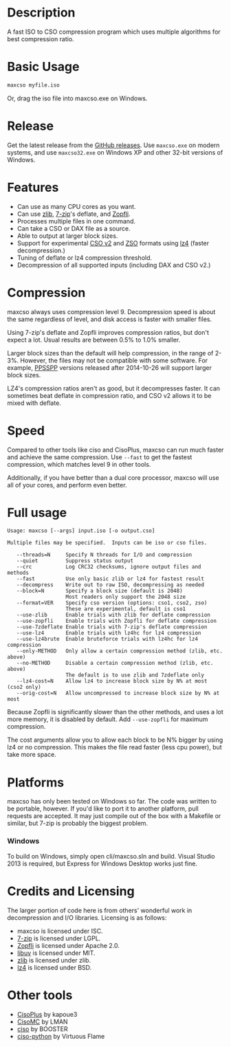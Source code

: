 Description
===========

A fast ISO to CSO compression program which uses multiple algorithms for best compression ratio.


Basic Usage
===========

```sh
maxcso myfile.iso
```

Or, drag the iso file into maxcso.exe on Windows.


Release
===========

Get the latest release from the [GitHub releases][].  Use `maxcso.exe` on modern systems, and use
`maxcso32.exe` on Windows XP and other 32-bit versions of Windows.


Features
===========

  * Can use as many CPU cores as you want.
  * Can use [zlib][], [7-zip][]'s deflate, and [Zopfli][].
  * Processes multiple files in one command.
  * Can take a CSO or DAX file as a source.
  * Able to output at larger block sizes.
  * Support for experimental [CSO v2][] and [ZSO][] formats using [lz4][] (faster decompression.)
  * Tuning of deflate or lz4 compression threshold.
  * Decompression of all supported inputs (including DAX and CSO v2.)


Compression
===========

maxcso always uses compression level 9.  Decompression speed is about the same regardless of
level, and disk access is faster with smaller files.

Using 7-zip's deflate and Zopfli improves compression ratios, but don't expect a lot.  Usual
results are between 0.5% to 1.0% smaller.

Larger block sizes than the default will help compression, in the range of 2-3%.  However, the
files may not be compatible with some software.  For example, [PPSSPP][] versions released
after 2014-10-26 will support larger block sizes.

LZ4's compression ratios aren't as good, but it decompresses faster.  It can sometimes beat
deflate in compression ratio, and CSO v2 allows it to be mixed with deflate.


Speed
===========

Compared to other tools like ciso and CisoPlus, maxcso can run much faster and achieve the same
compression.  Use `--fast` to get the fastest compression, which matches level 9 in other tools.

Additionally, if you have better than a dual core processor, maxcso will use all of your cores,
and perform even better.


Full usage
===========

```
Usage: maxcso [--args] input.iso [-o output.cso]

Multiple files may be specified.  Inputs can be iso or cso files.

   --threads=N     Specify N threads for I/O and compression
   --quiet         Suppress status output
   --crc           Log CRC32 checksums, ignore output files and methods
   --fast          Use only basic zlib or lz4 for fastest result
   --decompress    Write out to raw ISO, decompressing as needed
   --block=N       Specify a block size (default is 2048)
                   Most readers only support the 2048 size
   --format=VER    Specify cso version (options: cso1, cso2, zso)
                   These are experimental, default is cso1
   --use-zlib      Enable trials with zlib for deflate compression
   --use-zopfli    Enable trials with Zopfli for deflate compression
   --use-7zdeflate Enable trials with 7-zip's deflate compression
   --use-lz4       Enable trials with lz4hc for lz4 compression
   --use-lz4brute  Enable bruteforce trials with lz4hc for lz4 compression
   --only-METHOD   Only allow a certain compression method (zlib, etc. above)
   --no-METHOD     Disable a certain compression method (zlib, etc. above)
                   The default is to use zlib and 7zdeflate only
   --lz4-cost=N    Allow lz4 to increase block size by N% at most (cso2 only)
   --orig-cost=N   Allow uncompressed to increase block size by N% at most
```

Because Zopfli is significantly slower than the other methods, and uses a lot more memory, it
is disabled by default.  Add `--use-zopfli` for maximum compression.

The cost arguments allow you to allow each block to be N% bigger by using lz4 or no
compression.  This makes the file read faster (less cpu power), but take more space.


Platforms
===========

maxcso has only been tested on Windows so far.  The code was written to be portable, however.
If you'd like to port it to another platform, pull requests are accepted.  It may just compile
out of the box with a Makefile or similar, but 7-zip is probably the biggest problem.

### Windows

To build on Windows, simply open cli/maxcso.sln and build.  Visual Studio 2013 is required, but
Express for Windows Desktop works just fine.


Credits and Licensing
===========

The larger portion of code here is from others' wonderful work in decompression and I/O
libraries.  Licensing is as follows:

 * maxcso is licensed under ISC.
 * [7-zip][] is licensed under LGPL.
 * [Zopfli][] is licensed under Apache 2.0.
 * [libuv][] is licensed under MIT.
 * [zlib][] is licensed under zlib.
 * [lz4][] is licensed under BSD.


Other tools
===========

 * [CisoPlus][] by kapoue3
 * [CisoMC][] by LMAN
 * [ciso][] by BOOSTER
 * [ciso-python][] by Virtuous Flame


[zlib]: https://github.com/madler/zlib
[7-zip]: http://7-zip.org/
[Zopfli]: http://code.google.com/p/zopfli/
[PPSSPP]: https://github.com/hrydgard/ppsspp
[libuv]: https://github.com/joyent/libuv
[CisoPlus]: http://cisoplus.pspgen.com/
[CisoMC]: http://wololo.net/talk/viewtopic.php?f=20&t=32659
[ciso]: http://sourceforge.net/projects/ciso/
[ciso-python]: http://virtuousflame.blog.163.com/blog/static/177177172201111833413485/
[lz4]: https://code.google.com/p/lz4/
[CSO v2]: README_CSO.md
[ZSO]: README_ZSO.md
[GitHub releases]: https://github.com/unknownbrackets/maxcso/releases
